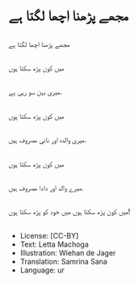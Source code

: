 # مجھے پڑھنا اچھا لگتا ہے

##
مجھے پڑھنا اچھا لگتا ہے

##
میں کون پڑھ سکتا ہوں

##
میری بہن سو رہی ہے.

##
میں کون پڑھ سکتا ہوں

##
میری والدہ اور نانی مصروف ہیں.

##
میں کون پڑھ سکتا ہوں

##
میرے والد اور دادا مصروف ہیں.

##
میں کون پڑھ سکتا ہوں میں خود کو پڑھ سکتا ہوں!

##
* License: [CC-BY]
* Text: Letta Machoga
* Illustration: Wiehan de Jager
* Translation: Samrina Sana
* Language: ur
